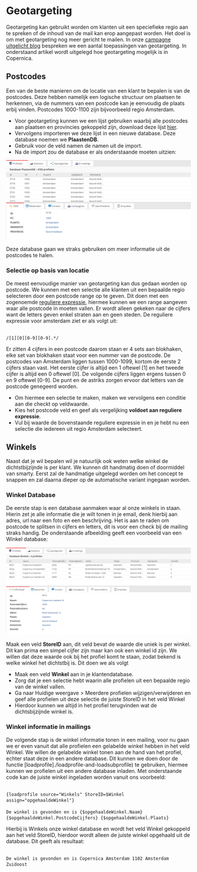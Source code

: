 # Geotargeting

Geotargeting kan gebruikt worden om klanten uit een speciefieke regio aan te spreken of de inhoud van de mail kan erop aangepast worden. 
Het doel is om met geotargeting nog meer gericht te mailen. In onze [campagne uitgelicht blog](https://www.copernica.com/nl/blog/post/campagne-uitgelicht-editie-3-geotargetingcampagnes) bespreken we een aantal toepassingen van geotargeting.
In onderstaand artikel wordt uitgelegd hoe geotargeting mogelijk is in Copernica. 

## Postcodes

Een van de beste manieren om de locatie van een klant te bepalen is van de postcodes. 
Deze hebben namelijk een logische structuur om plaatsen te herkennen, via de nummers van een postcode kan je eenvoudig
de plaats erbij vinden. Postcodes 1000-1100 zijn bijvoorbeeld regio Amsterdam. 


  - Voor geotargeting kunnen we een lijst gebruiken waarbij alle postcodes aan plaatsen en provincies gekoppeld zijn, download deze lijst [hier](../downloads/geotargeting.csv).
 - Vervolgens importeren we deze lijst in een nieuwe database. Deze database noemen we **PlaastenDB**.
 - Gebruik voor de veld namen de namen uit de import. 
 - Na de import zou de database er als onderstaande moeten uitzien:
 
 ![](../images/PlaatsenDB.png)
 
Deze database gaan we straks gebruiken om meer informatie uit de postcodes te halen.

### Selectie op basis van locatie

De meest eenvoudige manier van geotargeting kan dus gedaan worden op postcode. We kunnen met een selectie alle klanten uit een bepaalde regio selecteren door een postcode range op te geven. Dit doen met een zogenoemde [reguliere expressie](https://regex101.com/), hiermee kunnen we een range aangeven waar alle postcode in moeten vallen. Er wordt alleen gekeken naar de cijfers want de letters geven enkel straten aan en geen steden. De reguliere expressie voor amsterdam ziet er als volgt uit:

```

/[1][0][0-9][0-9].*/

```

Er zitten 4 cijfers in een postcode daarom staan er 4 sets aan blokhaken, elke set van blokhaken staat voor een nummer van de postcode. De postcodes van Amsterdam liggen tussen 1000-1099, kortom de eerste 2 cijfers staan vast. Het eerste cijfer is altijd een 1 oftewel [1] en het tweede cijfer is altijd een 0 oftewel [0]. De volgende cijfers liggen ergens tussen 0 en 9 oftewel [0-9]. De punt en de astriks zorgen ervoor dat letters van de postcode genegeerd worden. 


 - Om hiermee een selectie te maken, maken we vervolgens een conditie aan die checkt op veldwaarde.
 - Kies het postcode veld en geef als vergelijking **voldoet aan reguliere expressie**.
 - Vul bij waarde de bovenstaande reguliere expressie in en je hebt nu een selectie die iedereen uit regio Amsterdam selecteert. 
 
 ## Winkels
 
 Naast dat je wil bepalen wil je natuurlijk ook weten welke winkel de dichtstbijzijnde is per klant. We kunnen dit handmatig doen of doormiddel van smarty. Eerst zal de handmatige uitgelegd worden om het concept te snappen en zal daarna dieper op de automatische variant ingegaan worden. 
 
### Winkel Database

De eerste stap is een database aanmaken waar al onze winkels in staan. Hierin zet je alle informatie die je wilt tonen in je email, denk hierbij aan adres, url naar een foto en een beschrijving. Het is aan te raden om postcode te splitsen in cijfers en letters, dit is voor een check bij de mailing straks handig. De onderstaande afbeelding geeft een voorbeeld van een Winkel database:

![](../images/winkel_database.png)
 
 Maak een veld **StoreID** aan, dit veld bevat de waarde die uniek is per winkel. Dit kan prima een simpel cijfer zijn maar kan ook een winkel id zijn. We willen dat deze waarde ook bij het profiel komt te staan, zodat bekend is welke winkel het dichtstbij is. Dit doen we als volgt
 
 
 - Maak een veld **Winkel** aan in je klantendatabase.
 - Zorg dat je een selectie hebt waarin alle profielen uit een bepaalde regio van de winkel vallen.
 - Ga naar Huidige weergave > Meerdere profielen wijzigen/verwijderen en geef alle profielen uit deze selectie de juiste StoreID in het veld Winkel
 -  Hierdoor kunnen we altijd in het profiel terugvinden wat de dichtsbijzijnde winkel is. 
 
 ### Winkel informatie in mailings
 
 De volgende stap is de winkel informatie tonen in een mailing, voor nu gaan we er even vanuit dat alle profielen een gelabelde winkel hebben in het veld Winkel. We willen de gelabelde winkel tonen aan de hand van het profiel, echter staat deze in een andere database. Dit kunnen we doen door de functie [loadprofile]./loadprofile-and-loadsubprofile) te gebruiken, hiermee kunnen we profielen uit een andere database inladen. Met onderstaande code kan de juiste winkel ingeladen worden vanuit ons voorbeeld:
 
 ```
 
 {loadprofile source="Winkels" StoreID=$Winkel assign="opgehaaldeWinkel"}
    
 De winkel is gevonden en is {$opgehaaldeWinkel.Naam} {$opgehaaldeWinkel.PostcodeCijfers} {$opgehaaldeWinkel.Plaats} 
 
 ```
 
 Hierbij is Winkels onze winkel database en wordt het veld Winkel gekoppeld aan het veld StoreID, hierdoor wordt alleen de juiste winkel opgehaald uit de database. Dit geeft als resultaat:
 
 ```
 
 De winkel is gevonden en is Copernica Amsterdam 1102 Amsterdam Zuidoost

 ```
 

 
